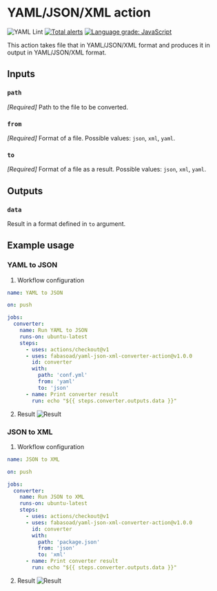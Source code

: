# YAML/JSON/XML action
![YAML Lint](https://github.com/fabasoad/yaml-json-xml-converter-action/workflows/YAML%20Lint/badge.svg) [![Total alerts](https://img.shields.io/lgtm/alerts/g/fabasoad/yaml-json-xml-converter-action.svg?logo=lgtm&logoWidth=18)](https://lgtm.com/projects/g/fabasoad/yaml-json-xml-converter-action/alerts/) [![Language grade: JavaScript](https://img.shields.io/lgtm/grade/javascript/g/fabasoad/yaml-json-xml-converter-action.svg?logo=lgtm&logoWidth=18)](https://lgtm.com/projects/g/fabasoad/yaml-json-xml-converter-action/context:javascript)

This action takes file that in YAML/JSON/XML format and produces it in output in YAML/JSON/XML format.

## Inputs

### `path`

_[Required]_ Path to the file to be converted.

### `from`

_[Required]_ Format of a file. Possible values: `json`, `xml`, `yaml`.

### `to`

_[Required]_ Format of a file as a result. Possible values: `json`, `xml`, `yaml`.

## Outputs

### `data`

Result in a format defined in `to` argument.

## Example usage

### YAML to JSON
1. Workflow configuration

```yaml
name: YAML to JSON

on: push

jobs:
  converter:
    name: Run YAML to JSON
    runs-on: ubuntu-latest
    steps:
      - uses: actions/checkout@v1
      - uses: fabasoad/yaml-json-xml-converter-action@v1.0.0
        id: converter
        with:
          path: 'conf.yml'
          from: 'yaml'
          to: 'json'
      - name: Print converter result
        run: echo "${{ steps.converter.outputs.data }}"
```

2. Result
![Result](https://raw.githubusercontent.com/fabasoad/yaml-json-xml-converter-action/master/screenshot-yaml-json.png)

### JSON to XML
1. Workflow configuration

```yaml
name: JSON to XML

on: push

jobs:
  converter:
    name: Run JSON to XML
    runs-on: ubuntu-latest
    steps:
      - uses: actions/checkout@v1
      - uses: fabasoad/yaml-json-xml-converter-action@v1.0.0
        id: converter
        with:
          path: 'package.json'
          from: 'json'
          to: 'xml'
      - name: Print converter result
        run: echo "${{ steps.converter.outputs.data }}"
```

2. Result
![Result](https://raw.githubusercontent.com/fabasoad/yaml-json-xml-converter-action/master/screenshot-json-xml.png)
